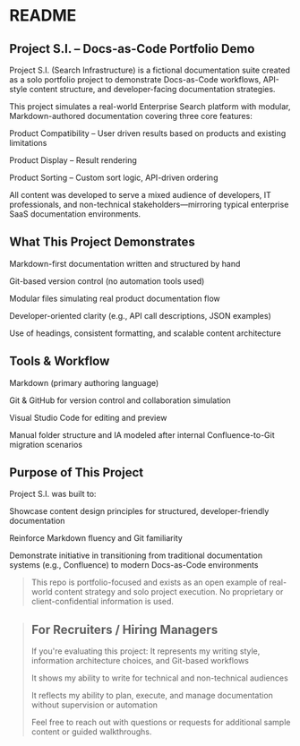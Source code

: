 # README

## Project S.I. – Docs-as-Code Portfolio Demo

Project S.I. (Search Infrastructure) is a fictional documentation suite created as a solo portfolio project to demonstrate Docs-as-Code workflows, API-style content structure, and developer-facing documentation strategies.

This project simulates a real-world Enterprise Search platform with modular, Markdown-authored documentation covering three core features:

Product Compatibility – User driven results based on products and existing limitations

Product Display – Result rendering

Product Sorting – Custom sort logic, API-driven ordering

All content was developed to serve a mixed audience of developers, IT professionals, and non-technical stakeholders—mirroring typical enterprise SaaS documentation environments.

## What This Project Demonstrates

Markdown-first documentation written and structured by hand

Git-based version control (no automation tools used)

Modular files simulating real product documentation flow

Developer-oriented clarity (e.g., API call descriptions, JSON examples)

Use of headings, consistent formatting, and scalable content architecture

## Tools & Workflow

Markdown (primary authoring language)

Git & GitHub for version control and collaboration simulation

Visual Studio Code for editing and preview

Manual folder structure and IA modeled after internal Confluence-to-Git migration scenarios

## Purpose of This Project

Project S.I. was built to:

Showcase content design principles for structured, developer-friendly documentation

Reinforce Markdown fluency and Git familiarity

Demonstrate initiative in transitioning from traditional documentation systems (e.g., Confluence) to modern Docs-as-Code environments

> This repo is portfolio-focused and exists as an open example of real-world content strategy and solo project execution. No proprietary or client-confidential information is used.

> ## **For Recruiters / Hiring Managers**
>
> If you're evaluating this project:
> It represents my writing style, information architecture choices, and Git-based workflows
>
> It shows my ability to write for technical and non-technical audiences
>
> It reflects my ability to plan, execute, and manage documentation without supervision or automation
>
> Feel free to reach out with questions or requests for additional sample content or guided walkthroughs.
